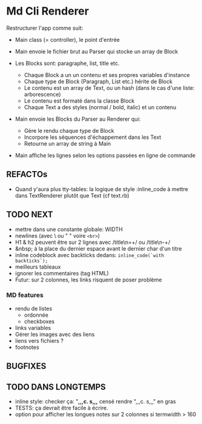 # Md Cli Renderer

Restructurer l'app comme suit:

- Main class (= controller), le point d'entrée
- Main envoie le fichier brut au Parser qui stocke un array de Block 
- Les Blocks sont: paragraphe, list, title etc.

  - Chaque Block a un un contenu et ses propres variables d'instance
  - Chaque type de Block (Paragraph, List etc.) hérite de Block
  - Le contenu est un array de Text, ou un hash (dans le cas d'une liste: arborescence)
  - Le contenu est formaté dans la classe Block
  - Chaque Text a des styles (normal / bold, italic) et un contenu

- Main envoie les Blocks du Parser au Renderer qui:

  - Gère le rendu chaque type de Block
  - Incorpore les séquences d'échappement dans les Text
  - Retourne un array de string à Main

- Main affiche les lignes selon les options passées en ligne de commande

## REFACTOs

- Quand y'aura plus tty-tables: la logique de style :inline_code à mettre dans TextRenderer plutôt que Text (cf text.rb)

## TODO NEXT

- mettre dans une constante globale: WIDTH
- newlines (avec \ ou "  " voire `<br>`)
- H1 & h2 peuvent être sur 2 lignes avec /title\n=+/ ou /title\n-+/
- \&nbsp; à la place du dernier espace avant le dernier char d'un titre
- inline codeblock avec backticks dedans: ``inline_code(`with backticks`);``
- meilleurs tableaux
- ignorer les commentaires (tag HTML)
- Futur: sur 2 colonnes, les links risquent de poser problème

### MD features

- rendu de listes
  - ordonnée
  - checkboxes
- links variables
- Gérer les images avec des liens
- liens vers fichiers ?
- footnotes

## BUGFIXES

## TODO DANS LONGTEMPS

- inline style: checker ça: "**,,,**c. s**,,,** censé rendre ",,,c. s,,," en gras
- TESTS: ça devrait être facile à écrire.
- option pour afficher les longues notes sur 2 colonnes si termwidth > 160

